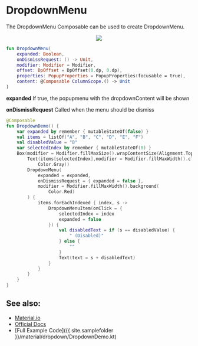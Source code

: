 <!---
This is the API of version 1.0.4
-->
# DropdownMenu

The DropdownMenu Composable can be used to create DropdownMenu.

<p align="center">
  <img src ="{{ site.images }}/material/dropdownmenu/dropdown.png"  />
</p>

```kotlin
fun DropdownMenu(
    expanded: Boolean,
    onDismissRequest: () -> Unit,
    modifier: Modifier = Modifier,
    offset: DpOffset = DpOffset(0.dp, 0.dp),
    properties: PopupProperties = PopupProperties(focusable = true),
    content: @Composable ColumnScope.() -> Unit
)
```

**expanded**
If true, the popupmenu with the dropdownContent will be shown

**onDismissRequest**
Called when the menu should be dismiss

```kotlin
@Composable
fun DropdownDemo() {
    var expanded by remember { mutableStateOf(false) }
    val items = listOf("A", "B", "C", "D", "E", "F")
    val disabledValue = "B"
    var selectedIndex by remember { mutableStateOf(0) }
    Box(modifier = Modifier.fillMaxSize().wrapContentSize(Alignment.TopStart)) {
        Text(items[selectedIndex],modifier = Modifier.fillMaxWidth().clickable(onClick = { expanded = true }).background(
            Color.Gray))
        DropdownMenu(
            expanded = expanded,
            onDismissRequest = { expanded = false },
            modifier = Modifier.fillMaxWidth().background(
                Color.Red)
        ) {
            items.forEachIndexed { index, s ->
                DropdownMenuItem(onClick = {
                    selectedIndex = index
                    expanded = false
                }) {
                    val disabledText = if (s == disabledValue) {
                        " (Disabled)"
                    } else {
                        ""
                    }
                    Text(text = s + disabledText)
                }
            }
        }
    }
}
```


## See also:
* [Material.io](https://material.io/components/menus#dropdown-menu)
* [Official Docs](https://developer.android.com/reference/kotlin/androidx/compose/material/package-summary#dropdownmenu)
* [Full Example Code]({{ site.samplefolder }}/material/dropdown/DropdownDemo.kt)

